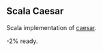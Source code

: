 Scala Caesar
------------

Scala implementation of [caesar](https://github.com/Bren2010/caesar).

-2% ready.